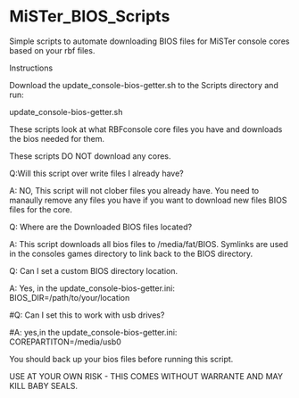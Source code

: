 # MiSTer_BIOS_Scripts
Simple scripts to automate downloading BIOS files for MiSTer console cores based on your rbf files.

Instructions

Download the update_console-bios-getter.sh to the Scripts directory and run:

update_console-bios-getter.sh

These scripts look at what RBFconsole core files you have and downloads the bios needed for them.

These scripts DO NOT download any cores. 

Q:Will this script over write files I already have?

A: NO, This script will not clober files you already have. You need to manaully remove any files you have if you want to download new files BIOS files for the core.

Q: Where are the Downloaded BIOS files located?

A: This script downloads all bios files to /media/fat/BIOS. Symlinks are used in the consoles games directory to link back to the BIOS directory.

Q: Can I set a custom BIOS directory location.

A: Yes, in the update_console-bios-getter.ini: BIOS_DIR=/path/to/your/location

#Q: Can I set this to work with usb drives?

#A: yes,in the update_console-bios-getter.ini: COREPARTITON=/media/usb0


You should back up your bios files before running this script.

USE AT YOUR OWN RISK - THIS COMES WITHOUT WARRANTE AND MAY KILL BABY SEALS.
